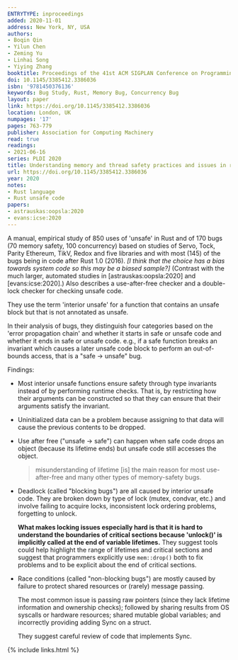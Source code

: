 ```yaml
---
ENTRYTYPE: inproceedings
added: 2020-11-01
address: New York, NY, USA
authors:
- Boqin Qin
- Yilun Chen
- Zeming Yu
- Linhai Song
- Yiying Zhang
booktitle: Proceedings of the 41st ACM SIGPLAN Conference on Programming Language Design and Implementation
doi: 10.1145/3385412.3386036
isbn: '9781450376136'
keywords: Bug Study, Rust, Memory Bug, Concurrency Bug
layout: paper
link: https://doi.org/10.1145/3385412.3386036
location: London, UK
numpages: '17'
pages: 763-779
publisher: Association for Computing Machinery
read: true
readings:
- 2021-06-16
series: PLDI 2020
title: Understanding memory and thread safety practices and issues in real-world Rust programs
url: https://doi.org/10.1145/3385412.3386036
year: 2020
notes:
- Rust language
- Rust unsafe code
papers:
- astrauskas:oopsla:2020
- evans:icse:2020
---
```


A manual, empirical study of 850 uses of 'unsafe' in Rust and of 170 bugs (70 memory safety, 100 concurrency)
based on studies of Servo, Tock, Parity Ethereum, TikV, Redox and five libraries and with most (145) of the
bugs being in code after Rust 1.0 (2016).
*[I think that the choice has a bias towards system code so this may be a biased sample?]*
(Contrast  with the much larger, automated studies in [astrauskas:oopsla:2020] and [evans:icse:2020].)
Also describes a use-after-free checker and a double-lock checker for checking unsafe code.

They use the term 'interior unsafe' for a function that contains an unsafe block but that is not
annotated as unsafe.

In their analysis of bugs, they distinguish four categories based on the 'error propagation chain'
and whether it starts in safe or unsafe code and whether it ends in safe or unsafe code. e.g.,
if a safe function breaks an invariant which causes a later unsafe code block to perform an
out-of-bounds access, that is a "safe &rarr; unsafe" bug.

Findings:

- Most interior unsafe functions ensure safety through type invariants instead of by
  performing runtime checks.
  That is, by restricting how their arguments can be constructed so that they can
  ensure that their arguments satisfy the invariant.

- Uninitialized data can be a problem because assigning to that data will
  cause the previous contents to be dropped.

- Use after free ("unsafe &rarr; safe") can happen when safe code
  drops an object (because its lifetime ends)
  but unsafe code still accesses the object.

  > misunderstanding of lifetime [is] the main reason for most
  > use-after-free and many other types of memory-safety bugs.

- Deadlock (called "blocking bugs")
  are all caused by interior unsafe code.
  They are broken down by type of lock (mutex, condvar, etc.)
  and involve failing to acquire locks, inconsistent lock ordering problems,
  forgetting to unlock.

  **What makes locking issues especially hard is that it is hard to understand
  the boundaries of critical sections because 'unlock()' is implicitly called at the end
  of variable lifetimes.**
  They suggest tools could help highlight the range of lifetimes and critical sections
  and suggest that programmers explicitly use `mem::drop()` both to fix problems
  and to be explicit about the end of critical sections.

- Race conditions (called "non-blocking bugs")
  are mostly caused by 
  failure to protect shared resources
  or (rarely) message passing.

  The most common issue is passing raw pointers (since they lack lifetime
  information and ownership checks); followed by sharing results from OS syscalls
  or hardware resources; shared mutable global variables; and incorrectly
  providing adding Sync on a struct.

  They suggest careful review of code that implements Sync.


{% include links.html %}
